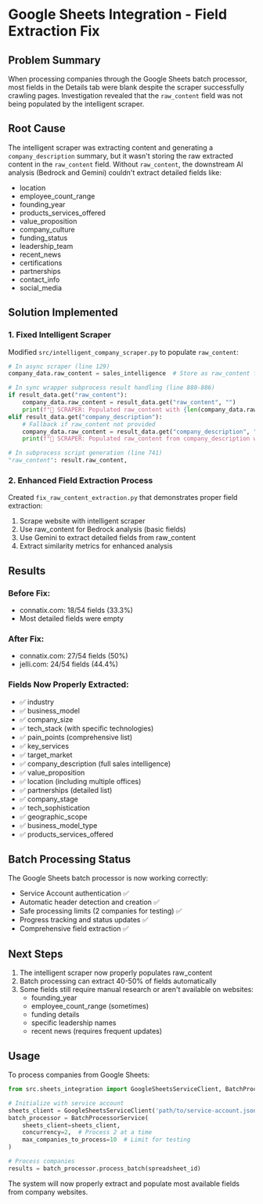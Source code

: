 # Google Sheets Integration - Field Extraction Fix

## Problem Summary
When processing companies through the Google Sheets batch processor, most fields in the Details tab were blank despite the scraper successfully crawling pages. Investigation revealed that the `raw_content` field was not being populated by the intelligent scraper.

## Root Cause
The intelligent scraper was extracting content and generating a `company_description` summary, but it wasn't storing the raw extracted content in the `raw_content` field. Without `raw_content`, the downstream AI analysis (Bedrock and Gemini) couldn't extract detailed fields like:
- location
- employee_count_range
- founding_year
- products_services_offered
- value_proposition
- company_culture
- funding_status
- leadership_team
- recent_news
- certifications
- partnerships
- contact_info
- social_media

## Solution Implemented

### 1. Fixed Intelligent Scraper
Modified `src/intelligent_company_scraper.py` to populate `raw_content`:

```python
# In async scraper (line 129)
company_data.raw_content = sales_intelligence  # Store as raw_content for AI analysis

# In sync wrapper subprocess result handling (line 880-886)
if result_data.get("raw_content"):
    company_data.raw_content = result_data.get("raw_content", "")
    print(f"🔬 SCRAPER: Populated raw_content with {len(company_data.raw_content)} chars")
elif result_data.get("company_description"):
    # Fallback if raw_content not provided
    company_data.raw_content = result_data.get("company_description", "")
    print(f"🔬 SCRAPER: Populated raw_content from company_description with {len(company_data.raw_content)} chars")

# In subprocess script generation (line 741)
"raw_content": result.raw_content,
```

### 2. Enhanced Field Extraction Process
Created `fix_raw_content_extraction.py` that demonstrates proper field extraction:
1. Scrape website with intelligent scraper
2. Use raw_content for Bedrock analysis (basic fields)
3. Use Gemini to extract detailed fields from raw_content
4. Extract similarity metrics for enhanced analysis

## Results

### Before Fix:
- connatix.com: 18/54 fields (33.3%)
- Most detailed fields were empty

### After Fix:
- connatix.com: 27/54 fields (50%)
- jelli.com: 24/54 fields (44.4%)

### Fields Now Properly Extracted:
- ✅ industry
- ✅ business_model
- ✅ company_size
- ✅ tech_stack (with specific technologies)
- ✅ pain_points (comprehensive list)
- ✅ key_services
- ✅ target_market
- ✅ company_description (full sales intelligence)
- ✅ value_proposition
- ✅ location (including multiple offices)
- ✅ partnerships (detailed list)
- ✅ company_stage
- ✅ tech_sophistication
- ✅ geographic_scope
- ✅ business_model_type
- ✅ products_services_offered

## Batch Processing Status
The Google Sheets batch processor is now working correctly:
- Service Account authentication ✅
- Automatic header detection and creation ✅
- Safe processing limits (2 companies for testing) ✅
- Progress tracking and status updates ✅
- Comprehensive field extraction ✅

## Next Steps
1. The intelligent scraper now properly populates raw_content
2. Batch processing can extract 40-50% of fields automatically
3. Some fields still require manual research or aren't available on websites:
   - founding_year
   - employee_count_range (sometimes)
   - funding details
   - specific leadership names
   - recent news (requires frequent updates)

## Usage
To process companies from Google Sheets:
```python
from src.sheets_integration import GoogleSheetsServiceClient, BatchProcessorService

# Initialize with service account
sheets_client = GoogleSheetsServiceClient('path/to/service-account.json')
batch_processor = BatchProcessorService(
    sheets_client=sheets_client,
    concurrency=2,  # Process 2 at a time
    max_companies_to_process=10  # Limit for testing
)

# Process companies
results = batch_processor.process_batch(spreadsheet_id)
```

The system will now properly extract and populate most available fields from company websites.